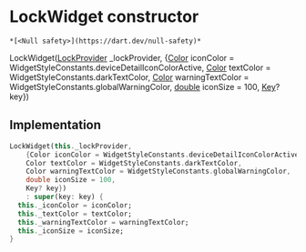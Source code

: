 


# LockWidget constructor




    *[<Null safety>](https://dart.dev/null-safety)*



LockWidget([LockProvider](../../providers_lock_provider/LockProvider-class.md) _lockProvider, {[Color](https://api.flutter.dev/flutter/dart-ui/Color-class.html) iconColor = WidgetStyleConstants.deviceDetailIconColorActive, [Color](https://api.flutter.dev/flutter/dart-ui/Color-class.html) textColor = WidgetStyleConstants.darkTextColor, [Color](https://api.flutter.dev/flutter/dart-ui/Color-class.html) warningTextColor = WidgetStyleConstants.globalWarningColor, [double](https://api.flutter.dev/flutter/dart-core/double-class.html) iconSize = 100, [Key](https://api.flutter.dev/flutter/foundation/Key-class.html)? key})





## Implementation

```dart
LockWidget(this._lockProvider,
    {Color iconColor = WidgetStyleConstants.deviceDetailIconColorActive,
    Color textColor = WidgetStyleConstants.darkTextColor,
    Color warningTextColor = WidgetStyleConstants.globalWarningColor,
    double iconSize = 100,
    Key? key})
    : super(key: key) {
  this._iconColor = iconColor;
  this._textColor = textColor;
  this._warningTextColor = warningTextColor;
  this._iconSize = iconSize;
}
```







